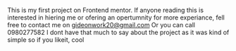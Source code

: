 This is my first project on Frontend mentor.
If anyone reading this is interested in hiering me or ofering
an opertumnity for more experiance, fell free to contact me on gideonwork20@gmail.com
Or you can call 0980277582
I dont have that much to say about the project as it was kind of simple so if you likeit, cool